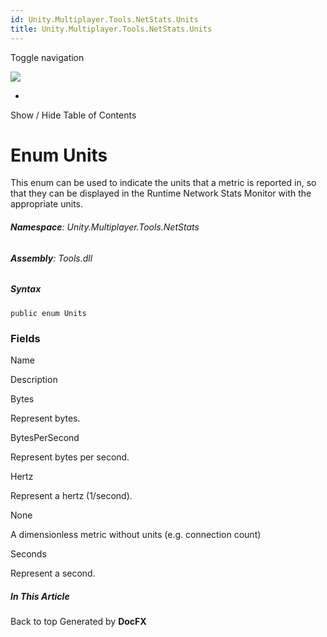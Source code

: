 ```yaml
---
id: Unity.Multiplayer.Tools.NetStats.Units
title: Unity.Multiplayer.Tools.NetStats.Units
---
```


<div id="wrapper">

<div>

<div class="container">

<div class="navbar-header">

Toggle navigation

<img src="../logo.svg" id="logo" class="svg" />

</div>

<div id="navbar" class="collapse navbar-collapse">

<div class="form-group">

</div>

</div>

</div>

<div class="subnav navbar navbar-default">

<div id="breadcrumb" class="container hide-when-search">

-   

</div>

</div>

</div>

<div class="container body-content hide-when-search" role="main">

<div class="sidenav hide-when-search">

Show / Hide Table of Contents

<div id="sidetoggle" class="sidetoggle collapse">

<div id="sidetoc">

</div>

</div>

</div>

<div class="article row grid-right">

<div class="col-md-10">

# Enum Units

<div class="markdown level0 summary">

This enum can be used to indicate the units that a metric is reported
in, so that they can be displayed in the Runtime Network Stats Monitor
with the appropriate units.

</div>

<div class="markdown level0 conceptual">

</div>

###### **Namespace**: Unity.Multiplayer.Tools.NetStats

###### **Assembly**: Tools.dll

##### Syntax

<div class="codewrapper">

``` lang-csharp
public enum Units
```

</div>

### Fields

Name

</div>

</div>

</div>

</div>

Description

Bytes

Represent bytes.

BytesPerSecond

Represent bytes per second.

Hertz

Represent a hertz (1/second).

None

A dimensionless metric without units (e.g. connection count)

Seconds

Represent a second.

<div class="hidden-sm col-md-2" role="complementary">

<div class="sideaffix">

<div class="contribution">

</div>

##### In This Article

<div>

</div>

</div>

</div>

<div class="grad-bottom">

</div>

<div class="footer">

<div class="container">

Back to top Generated by **DocFX**

</div>

</div>
